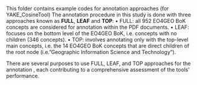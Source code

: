 This folder contains example codes for annotation approaches (for YAKE_CosineTool)
The annotation procedure in this study is done with three approaches known as **FULL**, **LEAF** and **TOP**:
•	FULL: all 952 EO4GEO BoK concepts are considered for annotation within the PDF documents. 
•	LEAF: focuses on the bottom level of the EO4GEO BoK, i.e. concepts with no children (346 concepts).
•	 TOP: involves annotating only with the top-level main concepts, i.e. the 14 EO4GEO BoK concepts that are direct children of the root node (i.e.”Geographic Information Science and Technology”). 

There are several purposes to use FULL, LEAF, and TOP approaches for the annotation , each contributing to a comprehensive assessment of the tools' performance.
